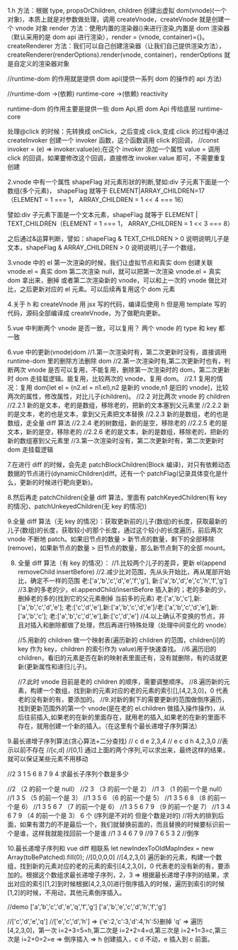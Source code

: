 1.h 方法：根据 type, propsOrChildren, children 创建出虚拟 dom(vnode)(一个对象)，本质上就是对参数做处理，调用 createVnode，createVnode 就是创建一个 vnode 对象
render 方法：使用内置的渲染器()来进行渲染,内置是 dom 渲染器（默认采用的是 dom api 进行渲染），render = (vnode, container)={}。
createRenderer 方法：我们可以自己创建渲染器（让我们自己提供渲染方法），createRenderer(renderOptions).render(vnode, container)，renderOptions 就是自定义的渲染器对象

//runtime-dom 的作用就是提供 dom api(提供一系列 dom 的操作的 api 方法)

//runtime-dom ->(依赖) runtime-core ->(依赖) reactivity

runtime-dom 的作用主要是提供一些 dom Api,把 dom Api 传给底层 runtime-core

处理@click 的时候：先转换成 onClick，之后变成 click,变成 click 的过程中通过 createInvoker 创建一个 invoker 函数，这个函数调用 click 的回调，
//const invoker = (e) => invoker.value(e);在这个 invoker 添加一个属性 value = 调用 click 的回调，如果要修改这个回调，直接修改 invoker.value 即可，不需要重复创建

<!-- function createInvoker(value) {
  const invoker = (e) => invoker.value(e);
  invoker.value = value; //更改invoker中的value属性，可以修改对应的调用函数
  return invoker;
} -->

2.vnode 中有一个属性 shapeFlag 对元素形狀的判断,譬如:div 子元素下面是一个数组(多个元素)，
shapeFlag 就等于 ELEMENT|ARRAY_CHILDREN=17 （ELEMENT = 1 === 1， ARRAY_CHILDREN = 1 << 4 === 16）

  <!-- const ele1 = h(
    "div",
    { style: { color: "red" } },
    h("div", "a1"),
    h("div", "b1"),
    h("div", "c1")
  ); -->

譬如:div 子元素下面是一个文本元素，shapeFlag 就等于 ELEMENT | TEXT_CHILDREN（ELEMENT = 1 === 1， ARRAY_CHILDREN = 1 << 3 === 8）

<!-- const ele2 = h("div", { style: { color: "red" } }, "1"); -->

之后通过&运算判断，譬如：shapeFlag & TEXT_CHILDREN > 0 说明说明儿子是文本，shapeFlag & ARRAY_CHILDREN > 0 说明说明儿子一个数组，

3.vnode 中的 el
第一次渲染的时候，我们让虚拟节点和真实 dom 创建关联 vnode.el = 真实 dom
第二次渲染 null，就可以把第一次渲染 vnode.el = 真实 dom 拿出来，删掉
或者第二次渲染新的 vnode，可以和上一次的 vnode 做比对比，之后更新对应的 el 元素。可以后续再复用这个 dom 元素

4.关于 h 和 createVnode
用 jsx 写的代码，编译后使用 h
但是用 template 写的代码，源码全部编译成 createVnode，为了做靶向更新。

5.vue 中判断两个 vnode 是否一致，可以复用？
两个 vnode 的 type 和 key 都一致

6.vue 中的更新(vnode)dom
//1.第一次渲染时有，第二次更新时没有，直接调用 runtime-dom 里的删除方法删除 dom
//2.第一次渲染时有,第二次更新时也有，判断两次 vnode 是否可以复用，不能复用，删除第一次渲染时的 dom，第二次更新时 dom 走挂载逻辑。能复用，比较两次的 vnode，复用 dom。
//2.1 复用的情况：复用 dom[let el = (n2.el = n1.el),n2 是新的 vnode,n1 是旧的 vnode]，比较两次的属性，修改属性，对比儿子(children)。
//2.2 对比两次 vnode 的 children
//2.2.1 新的是文本，老的是数组，移除老的，把新的文本塞到父元素里
//2.2.2 新的是文本，老的也是文本，拿到父元素把文本替换
//2.2.3 新的是数组，老的也是数组，走全量 diff 算法
//2.2.4 老的树数组，新的是空，移除老的
//2.2.5 老的是文本，新的是空，移除老的
//2.2.6 老的是文本，新的是数组，移除老的，把新的新的数组塞到父元素里
//3.第一次渲染时没有，第二次更新时有，第二次更新时 dom 走挂载逻辑

7.在进行 diff 的时候，会先走 patchBlockChildren(Block 编译)，对只有依赖动态数据的节点进行(dynamicChildren)diff。还有一个 patchFlag(记录具体变化是什么，更新的时候进行靶向更新)。

8.然后再走 patchChildren(全量 diff 算法，里面有 patchKeyedChildren(有 key 的情况)、patchUnkeyedChildren(无 key 的情况))

9.全量 diff 算法（无 key 的情况）：获取更新前的儿子(数组)的长度，获取最新的儿子(数组)的长度，获取较小的那个长度，通过这个较小的长度遍历，前后两次 vnode 不断地 patch。如果旧节点的数量 > 新节点的数量，剩下的全部移除(remove)，如果新节点的数量 > 旧节点的数量，那么新节点剩下的全部 mount。

8. 全量 diff 算法（有 key 的情况）：
   //1.比较两个儿子的差异，更新 el(append removeChild insertBefore)
   //2.减少比对范围，先从头开始比，再从尾部开始比，确定不一样的范围 老:['a','b','c','d','e','f','g'], 新:['a','b','d','e','c','h','f','g']
   //3.新的多老的少，el.appendChild/insertBefore 插入新的；老的多新的少，删掉老的多的(找到它的父元素刪掉 当前多的元素) 老:['a','b','c'],新:['a','b','c','d','e']; 老:['c','d','e'],新:['a','b','c','d','e']/老:['a','b','c','d','e'],新:['a','b','c']; 老:['a','b','c','d','e'],新:['c','d','e']
   //4.以上确认不变换的节点，并且对插入和删除都做了处理，然后再进行特殊处理（处理中间变化的 vnode）

   //5.用新的 children 做一个映射表<keyToNewIndexMap>(遍历新的 children 的范围，children[i]的 key 作为 key，children 的索引作为 value)用于快速查找。
   //6.遍历旧的 children，看旧的元素是否在新的映射表<keyToNewIndexMap>里面还有，没有就删除，有的话就更新(更新属性和递归儿子)。

   //7.此时 vnode 目前是老的 children 的顺序，需要调整顺序。
   //8.遍历新的元素，构建一个数组，找到新的元素对应的老的元素的索引[],[4,2,3,0]，0 代表老的没有新的有，要添加的。
   //9.对新的剩下的需要更新的范围做倒序遍历，找到更新范围外的第一个 vnode(是在老的 el.children 做插入操作操作)，从后往前插入,如果老的在新的里面存在，就用老的插入,如果老的在新的里面不存在，就用创建一个新的插入。（在这里有个最长递增子序列算法）

9.最长递增子序列算法(贪心算法+二分查找)
// c d e 2,3,4
// e c d h 4,2,3,0 //表示以前不存在
//[c,d]
//[0,1] 通过上面的两个序列,可以求出来，最终这样的结果，就可以保证某些元素不用移动

//2 3 1 5 6 8 7 9 4 求最长子序列个数是多少

//2 （2 的前一个是 null）
//2 3 （3 的前一个是 2）
//1 3 （1 的前一个是 null）
//1 3 5 （5 的前一个是 3）
//1 3 5 6 （6 的前一个是 5）
//1 3 5 6 8 （8 的前一个是 6）
//1 3 5 6 7 （7 的前一个是 6）
//1 3 5 6 7 9 （9 的前一个是 7）
//1 3 4 6 7 9 （4 的前一个是 3） 6 个 (序列是不对的 但是个数是对的)
//将大的排到后面，如果有潜力的不是最后一个，我们就替换前面的，而且替换的时候要标识前一个是谁，这样我就能找回前一个是谁
//1 3 4 6 7 9
//9 7 6 5 3 2 //倒序

10.最长递增子序列和 vue diff 相联系
let newIndexToOldMapIndex = new Array(toBePatched).fill(0); //[0,0,0,0] //[4,2,3,0]
遍历新的元素，构建一个数组，找到新的元素对应的老的元素的索引[4,2,3,0]，0 代表老的没有新的有，要添加的。根据这个数组求最长递增子序列，2，3 => 根据最长递增子序列的结果，求出对应的索引[1,2]到时候根据[4,2,3,0]进行倒序插入的时候，遍历到索引的时候[1,2]的时候，不用动，其他元素倒序插入。

//demo
['a','b','c','d','e','q','f','g']
['a','b','e','c','d','h','f','g']

//['c','d','e','q']
//['e','c','d','h'] => {'e':2,'c':3,'d':4,'h':5}删掉 'q' => 遍历[4,2,3,0]，第一次 i=2+3=5=h,第二次是 i=2+2=4=d,第三次是 i=2+1=3=c,第三次是 i=2+0=2=e => 倒序插入 => h 创建插入，c d 不动，e 插入到 c 前面。
